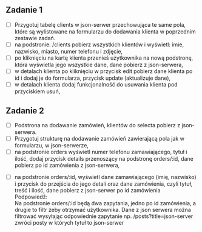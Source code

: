 ## Zadanie 1

-   [ ] Przygotuj tabelę clients w json-serwer przechowująca te same pola, które są wylistowane na formularzu do dodawania klienta w poprzednim zestawie zadań.
-   [ ] na podstronie: /clients pobierz wszystkich klientów i wyświetl: imie, nazwisko, miasto, numer telefonu i zdjęcie,
-   [ ] po kliknięciu na kartę klienta przenieś użytkownika na nową podstronę, która wyświetla jego wszystkie dane, dane pobierz z json-serwera,
-   [ ] w detalach klienta po kliknięciu w przycisk edit pobierz dane klienta po id i dodaj je do formularza, przycisk update (aktualizuje dane),
-   [ ] w detalach klienta dodaj funkcjonalność do usuwania klienta pod przyciskiem usuń,

## Zadanie 2

-   [ ] Podstrona na dodawanie zamówień, klientów do selecta pobierz z json-serwera.
-   [ ] Przygotuj strukturę na dodawanie zamówień zawierającą pola jak w formularzu, w json-serwerze,
-   [ ] na podstronie orders wyświetl numer telefonu zamawiającego, tytuł i ilość, dodaj przycisk details przenoszący na podstronę orders/:id, dane pobierz po id zamówienia z json-serwera,

<!--* Tutaj troszkę się pętla zrobiła z tymi detalami klienta i się miesza -->

-   [ ] na podstronie orders/:id, wyświetl dane zamawiającego (imię, nazwisko) i przycisk do przejścia do jego detali oraz dane zamówienia, czyli tytuł, treść i ilość, dane pobierz z json-serwer po id zamówienia <br />
        Podpowiedź:<br/>
        Na podstronie orders/:id będą dwa zapytania, jedno po id zamówienia, a drugie to filtr żeby otrzymać użytkownika. Dane z json serwera można filtrować wysyłając odpowiednie zapytanie np. /posts?title=json-server zwróci posty w których tytuł to json-serwer
